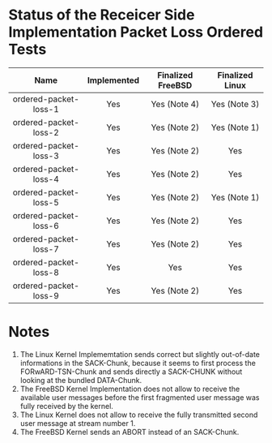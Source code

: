 # Status of the Receicer Side Implementation Packet Loss Ordered Tests

| Name                                           | Implemented   | Finalized FreeBSD   | Finalized Linux   |
| :--------------------------------------------: | :-----------: | :-----------------: | :---------------: |
| ordered-packet-loss-1                          | Yes           | Yes (Note 4)        | Yes (Note 3)      |
| ordered-packet-loss-2                          | Yes           | Yes (Note 2)        | Yes (Note 1)      |
| ordered-packet-loss-3                          | Yes           | Yes (Note 2)        | Yes               |
| ordered-packet-loss-4                          | Yes           | Yes (Note 2)        | Yes               |
| ordered-packet-loss-5                          | Yes           | Yes (Note 2)        | Yes (Note 1)      |
| ordered-packet-loss-6                          | Yes           | Yes (Note 2)        | Yes               |
| ordered-packet-loss-7                          | Yes           | Yes (Note 2)        | Yes               |
| ordered-packet-loss-8                          | Yes           | Yes                 | Yes               |
| ordered-packet-loss-9                          | Yes           | Yes (Note 2)        | Yes               |

# Notes
1. The Linux Kernel Implememtation sends correct but slightly out-of-date informations in the SACK-Chunk, because it seems
   to first process the FORwARD-TSN-Chunk and sends directly a SACK-CHUNK without looking at the bundled DATA-Chunk.
2. The FreeBSD Kernel Implementation does not allow to receive the available user messages before the first fragmented user message was 
   fully received by the kernel.
3. The Linux Kernel does not allow to receive the fully transmitted second user message at stream number 1.
4. The FreeBSD Kernel sends an ABORT instead of an SACK-Chunk.
